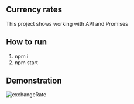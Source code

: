## Currency rates
This project shows working with API and Promises

## How to run
 
1. npm i
2. npm start

## Demonstration
![exchangeRate](https://user-images.githubusercontent.com/72819725/162214884-77e0c428-8ddd-46ff-891d-76722c29887e.gif)
